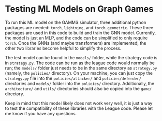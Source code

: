 # Testing ML Models on Graph Games

To run this ML model on the GAMMS simulator, three additional python packages are needed: `torch`, `lightning`, and `torch_geometric`. These three packages are used in this code to build and train the GNN model. Currently, the model is just an MLP, and the code can be simplified to only require `torch`. Once the GNNs (and maybe transformers) are implemented, the other two libraries become helpful to simplify the process.

The test model can be found in the `models/` folder, while the strategy code is in `strategy.py`. The code can be run as the league code would normally be run; the `models/` folder just needs to be in the same directory as `strategy.py` (namely, the `policies/` directory). On your machine, you can just copy the `strategy.py` file into the `policies/attacker/` and `policies/defender/` directories and `models/` folder into the `policies/` directory. Additionally, the `architecture/` and `utils/` directories should also be copied into the `game/` directory.

Keep in mind that this model likely does not work very well, it is just a way to test the compatibility of these libraries with the League code. Please let me know if you have any questions.

